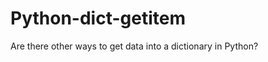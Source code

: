 Python-dict-__getitem__
=======================

Are there other ways to get data into a dictionary in Python?
